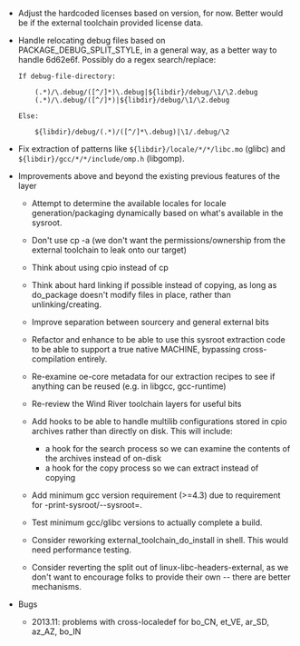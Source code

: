 - Adjust the hardcoded licenses based on version, for now. Better would be if
  the external toolchain provided license data.
- Handle relocating debug files based on PACKAGE_DEBUG_SPLIT_STYLE, in
  a general way, as a better way to handle 6d62e6f. Possibly do a regex
  search/replace:

    ```
    If debug-file-directory:

        (.*)/\.debug/([^/]*)\.debug|${libdir}/debug/\1/\2.debug
        (.*)/\.debug/([^/]*)|${libdir}/debug/\1/\2.debug

    Else:

        ${libdir}/debug/(.*)/([^/]*\.debug)|\1/.debug/\2
    ```

- Fix extraction of patterns like `${libdir}/locale/*/*/libc.mo` (glibc) and
  `${libdir}/gcc/*/*/include/omp.h` (libgomp).

- Improvements above and beyond the existing previous features of the layer

    - Attempt to determine the available locales for locale generation/packaging
      dynamically based on what's available in the sysroot.
    - Don't use cp -a (we don't want the permissions/ownership from the
      external toolchain to leak onto our target)
    - Think about using cpio instead of cp
    - Think about hard linking if possible instead of copying, as long as
      do_package doesn't modify files in place, rather than
      unlinking/creating.

    - Improve separation between sourcery and general external bits
    - Refactor and enhance to be able to use this sysroot extraction code to
      be able to support a true native MACHINE, bypassing cross-compilation
      entirely.

    - Re-examine oe-core metadata for our extraction recipes to see if anything
      can be reused (e.g. in libgcc, gcc-runtime)

    - Re-review the Wind River toolchain layers for useful bits
    - Add hooks to be able to handle multilib configurations stored in cpio
      archives rather than directly on disk. This will include:

        - a hook for the search process so we can examine the contents of the
          archives instead of on-disk
        - a hook for the copy process so we can extract instead of copying

    - Add minimum gcc version requirement (>=4.3) due to requirement for
      -print-sysroot/--sysroot=.
    - Test minimum gcc/glibc versions to actually complete a build.

    - Consider reworking external_toolchain_do_install in shell. This would need
      performance testing.
    - Consider reverting the split out of linux-libc-headers-external, as we don't
      want to encourage folks to provide their own -- there are better mechanisms.

- Bugs

    - 2013.11: problems with cross-localedef for bo_CN, et_VE, ar_SD, az_AZ, bo_IN
